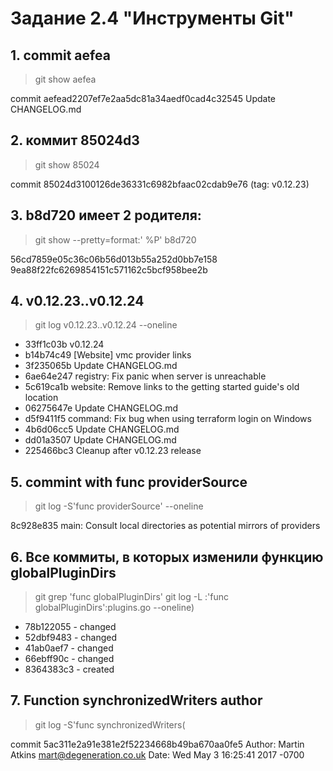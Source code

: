 # Задание 2.4 "Инструменты Git"

## 1. commit aefea      
> git show aefea

commit aefead2207ef7e2aa5dc81a34aedf0cad4c32545
Update CHANGELOG.md

## 2. коммит 85024d3     
> git show 85024

commit 85024d3100126de36331c6982bfaac02cdab9e76 (tag: v0.12.23)

## 3. b8d720 имеет 2 родителя:
> git show --pretty=format:' %P' b8d720

56cd7859e05c36c06b56d013b55a252d0bb7e158
9ea88f22fc6269854151c571162c5bcf958bee2b

## 4. v0.12.23..v0.12.24    
> git log v0.12.23..v0.12.24 --oneline

- 33ff1c03b v0.12.24
- b14b74c49 [Website] vmc provider links
- 3f235065b Update CHANGELOG.md
- 6ae64e247 registry: Fix panic when server is unreachable
- 5c619ca1b website: Remove links to the getting started guide's old location
- 06275647e Update CHANGELOG.md
- d5f9411f5 command: Fix bug when using terraform login on Windows
- 4b6d06cc5 Update CHANGELOG.md
- dd01a3507 Update CHANGELOG.md
- 225466bc3 Cleanup after v0.12.23 release

## 5. commint with func providerSource  
> git log -S'func providerSource' --oneline

8c928e835 main: Consult local directories as potential mirrors of providers

## 6. Все коммиты, в которых изменили функцию globalPluginDirs
> git grep 'func globalPluginDirs'
> git log -L :'func globalPluginDirs':plugins.go --oneline)

- 78b122055 - changed
- 52dbf9483 - changed
- 41ab0aef7 - changed
- 66ebff90c - changed
- 8364383c3 - created

## 7. Function synchronizedWriters author 
> git log -S'func synchronizedWriters(

commit 5ac311e2a91e381e2f52234668b49ba670aa0fe5
Author: Martin Atkins <mart@degeneration.co.uk>
Date:   Wed May 3 16:25:41 2017 -0700
 
